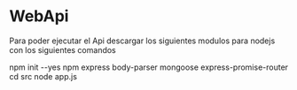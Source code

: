 # WebApi
Para poder ejecutar el Api descargar los siguientes modulos para nodejs con los siguientes comandos

npm init --yes
npm express body-parser mongoose express-promise-router
cd src
node app.js
